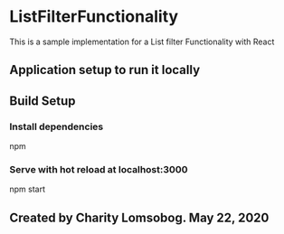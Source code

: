 # ListFilterFunctionality
This is a sample implementation for a List filter Functionality with React


## Application setup to run it locally

## Build Setup

### Install dependencies 
  npm

### Serve with hot reload at localhost:3000
  npm start


## Created by Charity Lomsobog. May 22, 2020

